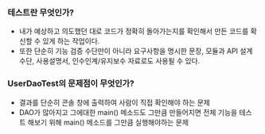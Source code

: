 ### 테스트란 무엇인가?
- 내가 예상하고 의도했던 대로 코드가 정확히 돌아가는지를 확인해서 만든 코드를 확신할 수 있게 하는 작업이다.
- 또한 단순히 기능 검증 수단만이 아니라 요구사항을 명시한 문장, 모듈과 API 설계 수단, 사용설명서, 인수인계/유지보수 자료로도 사용될 수 있다.
### UserDaoTest의 문제점이 무엇인가?
- 결과를 단순히 콘솔 창에 출력하여 사람이 직접 확인해야 하는 문제
- DAO가 많아지고 그에대한 main() 메소드도 그만큼 만들어지면 전체 기능을 테스트 해보기 위해 main() 메소드를 그만큼 실행해야하는 문제
